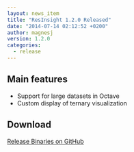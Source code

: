 ```yaml
---
layout: news_item
title: "ResInsight 1.2.0 Released"
date: "2014-07-14 02:12:52 +0200"
author: magnesj
version: 1.2.0
categories: 
  - release
---
```


## Main features
- Support for large datasets in Octave
- Custom display of ternary visualization

## Download
[Release Binaries on GitHub](https://github.com/OPM/ResInsight/releases/tag/v1.2.0)

